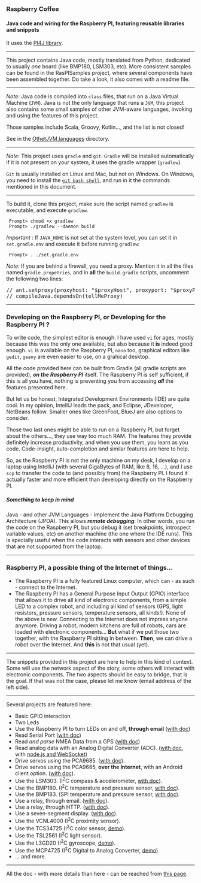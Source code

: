 ### Raspberry Coffee ###
#### Java code and wiring for the Raspberry PI, featuring reusable libraries and snippets ####
It uses the [PI4J library](http://pi4j.com).

---
This project contains Java code, mostly translated from Python, dedicated to usually *one* board (like BMP180, LSM303, etc).
More consistent samples can be found in the RasPISamples project, where several components have been assembled together.
Do take a look, it also comes with a readme file.

---
_Note:_
Java code is compiled into `class` files, that run on a Java Virtual Machine (`JVM`). Java is not the only language that runs a `JVM`, this project also contains some small samples of 
other JVM-aware languages, invoking and using the features of this project.

Those samples include Scala, Groovy, Kotlin..., and the list is not closed! 

See in the [OthetJVM.languages](https://github.com/OlivierLD/raspberry-pi4j-samples/tree/master/OtherJVM.languages) directory.

---
_Note:_
This project uses `gradle` and `git`. `Gradle` will be installed automatically if it is not present on your system,
it uses the gradle wrapper (`gradlew`).

`Git` is usually installed on Linux and Mac, but not on Windows. On Windows, you need to install the [`git bash shell`](http://lmgtfy.com/?q=install+git+bash+shell+on+windows), and run in it the commands mentioned in this document.

---
To build it, clone this project, make sure the script named `gradlew` is executable, and execute `gradlew`.
```
 Prompt> chmod +x gradlew
 Prompt> ./gradlew --daemon build
```
_Important_ : If `JAVA_HOME` is not set at the system level, you can set it in `set.gradle.env` and execute it before running `gradlew`:
```
 Prompt> . ./set.gradle.env
```

<i>Note:</i> If you are behind a firewall, you need a proxy. Mention it in all the files named <code>gradle.propetries</code>, and in <b>all</b> the <code>build.gradle</code> scripts, uncomment the following two lines:
<pre>
// ant.setproxy(proxyhost: "$proxyHost", proxyport: "$proxyPort") //, proxyuser="user", proxypassword="password") 
// compileJava.dependsOn(tellMeProxy)
</pre>

---
### Developing **on** the Raspberry PI, or Developing **for** the Raspberry PI ?

To write code, the simplest editor is enough. I have used `vi` for ages, mostly because this was the only one available, but also because it **is** indeed good enough.
`vi` is available on the Raspberry PI, `nano` too, graphical editors like `gedit`, `geany` are even easier to use, on a grahical desktop.

All the code provided here can be built from Gradle (all gradle scripts are provided), _**on the Raspberry PI**_ itself.
The Raspberry PI is self sufficient, if this is all you have, nothing is preventing you from accessing **_all_** the features presented here.

But let us be honest, Integrated Development Environments (IDE) are quite cool.
In my opinion, IntelliJ leads the pack, and Eclipse, JDeveloper, NetBeans follow. Smaller ones like GreenFoot, BlueJ are also options to consider.

Those two last ones might be able to run on a Raspberry PI, but forget about the others..., they use way too much RAM.
 The features they provide definitely increase productivity, and when you use them, you learn as you code. Code-insight, auto-completion 
 and similar features are here to help.
 
 So, as the Raspberry PI is not the only machine on my desk, I develop on a laptop using IntelliJ (with several GigaBytes of RAM, like 8, 16, ...), and I use `scp` to transfer the code to (and possibly from) the Raspberry PI.
 I found it actually faster and more efficient than developing directly on the Raspberry PI.
 
##### Something to keep in mind
 
 Java - and other JVM Languages - implement the Java Platform Debugging Architecture (JPDA). This allows **_remote debugging_**. In other words, you run the code on the Raspberry PI,
 but you debug it (set breakpoints, introspect variable values, etc) on another machine (the one where the IDE runs). 
 This is specially useful when the code interacts with sensors and other devices that are not supported from the laptop.

---

### Raspberry PI, a possible thing of the Internet of things... ###
  * The Raspberry PI is a fully featured Linux computer, which can - as such - connect to the Internet.
  * The Raspberry PI has a General Purpose Input Output (GPIO) interface that allows it to drive all kind of electronic components, from a simple LED to a complex robot, and including all kind of sensors (GPS, light resistors, pressure sensors, temperature sensors, all kinds!).
None of the above is new. Connecting to the Internet does not impress anyone anymore. Driving a robot, modern kitchens are full of robots, cars are loaded with electronic components...
**But** what if we put those two together, with the Raspberry PI sitting in between.
**Then**, we can drive a robot over the Internet. And **this** is not that usual (yet).

---

The snippets provided in this project are here to help in this kind of context. Some will use the network aspect of the story, some others will interact with electronic components. The two aspects should be easy to bridge, that is the goal. If that was not the case, please let me know (email address of the left side).

---

Several projects are featured here:
  * Basic GPIO interaction
  * Two Leds
  * Use the Raspberry PI to turn LEDs on and off, **through email** ([with doc](http://www.lediouris.net/RaspberryPI/email/readme.html))
  * Read Serial Port ([with doc](http://www.lediouris.net/RaspberryPI/serial/readme.html))
  * Read _and parse_ NMEA Data from a GPS ([with doc](http://www.lediouris.net/RaspberryPI/GPS/readme.html))
  * Read analog data with an Analog Digital Converter (ADC). ([with doc](http://www.lediouris.net/RaspberryPI/ADC/readme.html), with [node.js and WebSocket](http://www.lediouris.net/RaspberryPI/ADC/adc-websocket.html))
  * Drive servos using the  PCA9685. ([with doc](http://www.lediouris.net/RaspberryPI/servo/readme.html)).
  * Drive servos using the  PCA9685, **over the Internet**, with an Android client option. ([with doc](http://www.lediouris.net/RaspberryPI/servo/node.servo.html)).
  * Use the  LSM303. (I<sup>2</sup>C compass & accelerometer,  [with doc](http://www.lediouris.net/RaspberryPI/LSM303/readme.html)).
  * Use the  BMP180. (I<sup>2</sup>C temperature and pressure sensor,  [with doc](http://www.lediouris.net/RaspberryPI/BMP180/readme.html)).
  * Use the  BMP183. (SPI temperature and pressure sensor,  [with doc](http://www.lediouris.net/RaspberryPI/BMP183/readme.html)).
  * Use a relay, through email. ([with doc](http://www.lediouris.net/RaspberryPI/Relay.by.email/readme.html)).
  * Use a relay, through HTTP. ([with doc](http://www.lediouris.net/RaspberryPI/Relay.by.http/readme.html)).
  * Use a seven-segment display. ([with doc](http://www.lediouris.net/RaspberryPI/SevenSegment/readme.html)).
  * Use the  VCNL4000 (I<sup>2</sup>C proximity sensor).
  * Use the  TCS34725 (I<sup>2</sup>C color sensor, [demo](http://www.lediouris.net/RaspberryPI/TCS34725/readme.html)).
  * Use the  TSL2561 (I<sup>2</sup>C light sensor).
  * Use the  L3GD20 (I<sup>2</sup>C gyroscope, [demo](http://www.lediouris.net/RaspberryPI/L3GD20/readme.html)).
  * Use the  MCP4725 (I<sup>2</sup>C Digital to Analog Converter, [demo](http://www.lediouris.net/RaspberryPI/DAC/readme.html)).
  * ... and more.

---

All the doc - with more details than here - can be reached from [this page](http://www.lediouris.net/RaspberryPI/index.html).
